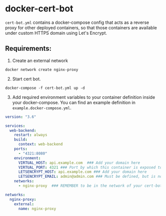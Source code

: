 # docker-cert-bot

`cert-bot.yml` contains a docker-compose config that acts as a reverse proxy for other deployed containers,
so that those containers are available under custom HTTPS domain using Let's Encrypt.

## Requirements:

1. Create an external network

```shell
docker network create nginx-proxy
```

2. Start cert bot.

```shell
docker-compose -f cert-bot.yml up -d
```

3. Add required environment variables to your container definition inside your docker-compose. 
You can find an example definition in `example.docker-compose.yml`.

```yml
version: "3.6"

services:
  web-backend:
    restart: always
    build:
      context: web-backend
    ports:
      - "4321:8080"
    environment:
      VIRTUAL_HOST: api.example.com  ### Add your domain here
      VIRTUAL_PORT: 4321 ### Port by which this container is exposed to the world
      LETSENCRYPT_HOST: api.example.com ### Add your domain here
      LETSENCRYPT_EMAIL: admin@admin.com ### Must be defined, but is not validated
    networks:
      - nginx-proxy  ### REMEMBER to be in the network of your cert-bot.

networks:
  nginx-proxy:
    external:
      name: nginx-proxy
```
